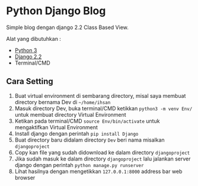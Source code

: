 # Python Django Blog 

Simple blog dengan django 2.2 Class Based View.

Alat yang dibutuhkan :
- [Python 3](https://www.python.org)
- [Django 2.2](https://www.djangoproject.com/download/)
- Terminal/CMD

## Cara Setting 
1. Buat virtual environment di sembarang directory, misal saya membuat directory bernama Dev di `~/home/ihsan`
2. Masuk directory Dev, buka terminal/CMD ketikkan `python3 -m venv Env/` untuk membuat directory Virtual Environment
3. Ketikan pada terminal/CMD `source Env/bin/activate` untuk mengaktifkan Virtual Environment
4. Install django dengan perintah `pip install Django`
5. Buat directory baru didalam directory `Dev` beri nama misalkan `djangoproject`
6. Copy kan file yang sudah didownload ke dalam directory `djangoproject`
7. Jika sudah masuk ke dalam directory `djangoproject`  lalu jalankan server django dengan perintah `python manage.py runserver`
8. Lihat hasilnya dengan mengetikkan `127.0.0.1:8000` address bar web browser
